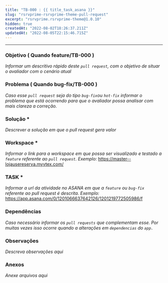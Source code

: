 ```yaml
---
title: "TB-000 : {{ title_task_asana }}"
slug: "rsrvprime-rsrvprime-theme-pull-request"
excerpt: "rsrvprime.rsrvprime-theme@1.0.10"
hidden: true
createdAt: "2022-08-02T18:26:37.211Z"
updatedAt: "2022-08-05T22:15:46.715Z"
---
```

---

### Objetivo ( Quando feature/TB-000 )

_Informar um descritivo rápido deste `pull request`, com o objetivo de situar o avaliador com o cenário atual_

### Problema ( Quando bug-fix/TB-000 )

_Caso esse `pull request` seja do tipo `bug-fix`ou `hot-fix` informar o problema que está ocorrendo para que o avaliador possa analisar com mais clareza a correção._

### Solução \*

_Descrever a solução em que o pull request gera valor_

### Workspace \*

_Informar o link para a workspace em que possa ser visualizado e testado a `feature` referente ao `pull request`.
Exemplo:_
https://master--lojausereserva.myvtex.com/

### TASK \*

_Informar a url da atividade no ASANA em que a `feature` ou `bug-fix` referente ao pull request é descrita.
Exemplo:_
https://app.asana.com/0/1201066637642126/1201219772505986/f

### Dependências

_Caso necessário informar os `pull requests` que complementam esse. Por muitas vezes isso ocorre quando a alterações em `dependencias` do `app.`_

### Observações

_Descreva observações aqui_

### Anexos

_Anexe arquivos aqui_